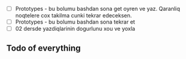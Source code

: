 - [ ] Prototypes - bu bolumu bashdan sona get oyren ve yaz. Qaranliq noqtelere cox takilma cunki tekrar edeceksen.
- [ ] Prototypes - bu bolumu bashdan sona tekrar et 
- [ ] 02 dersde yazdiqlarinin dogurlunu xou ve yoxla 
## Todo of everything
